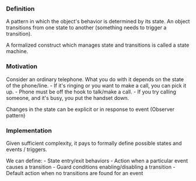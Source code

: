 ### Definition

A pattern in which the object's behavior is determined by its state. An object transitions from one
state to another (something needs to trigger a transition).

A formalized construct which manages state and transitions is called a state machine.

### Motivation

Consider an ordinary telephone. What you do with it depends on the state of the phone/line.
    - If it's ringing or you want to make a call, you can pick it up.
    - Phone must be off the hook to talk/make a call.
    - If you try calling someone, and it's busy, you put the handset down.

Changes in the state can be explicit or in response to event (Observer pattern)

### Implementation

Given sufficient complexity, it pays to formally define possible states and events / triggers.

We can define:
    - State entry/exit behaviors
    - Action when a particular event causes a transition
    - Guard conditions enabling/disabling a transition
    - Default action when no transitions are found for an event
